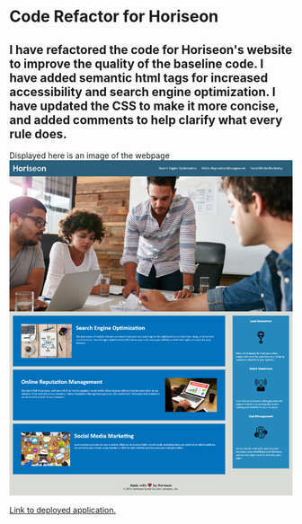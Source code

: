# Code Refactor for Horiseon
## I have refactored the code for Horiseon's website to improve the quality of the baseline code.  I have added semantic html tags for increased accessibility and search engine optimization.  I have updated the CSS to make it more concise, and added comments to help clarify what every rule does.

Displayed here is an image of the webpage
![The Horiseon webpage includes a navigation bar, a header image, and cards with text and images at the bottom of the page.](./assets\images\horiseonscreen.png)


[Link to deployed application.](https://alextheshire.github.io/code-refactor-horiseon/#social-media-marketing)